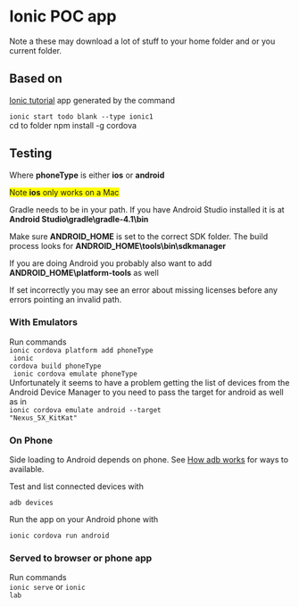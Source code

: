 # Ionic POC app
Note a these may download a lot of stuff to your home folder and or you current folder. 
## Based on 
[Ionic tutorial](https://ionicframework.com/docs/v1/guide/installation.html) app generated by the command

<code>ionic start todo blank --type ionic1</code><br>
cd to folder
npm install -g cordova


## Testing 
Where **phoneType** is either **ios** or **android**

<span style="background-color: yellow;">Note <b>ios</b> only works on a Mac</span>

Gradle needs to be in your path. If you have Android Studio installed it is at **Android Studio\gradle\gradle-4.1\bin**

Make sure **ANDROID_HOME** is set to the correct SDK folder. The build process looks for **ANDROID_HOME\tools\bin\sdkmanager**

If you are doing Android you probably also want to add **ANDROID_HOME\platform-tools** as well

If set incorrectly you may see an error about missing licenses before any errors pointing an invalid path.

### With Emulators
Run commands<br>
<code>ionic cordova platform add phoneType<br>
ionic cordova build phoneType<br>
ionic cordova emulate phoneType</code><br>
Unfortunately it seems to have a problem getting the list of devices from the Android Device Manager to you need to pass the target for android as well as in<br>
<code>ionic cordova emulate android --target "Nexus_5X_KitKat"</code><br>
 

### On Phone
Side loading to Android depends on phone.  See [How adb works](https://developer.android.com/studio/command-line/adb.html#howadbworks) for ways to available. 

Test and list connected devices with

<code>adb devices</code><br>

Run the app on your Android phone with

<code>ionic cordova run android</code>

### Served to browser or phone app
Run commands<br>
<code>ionic serve</code> or <code>ionic lab</code>

